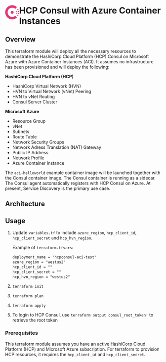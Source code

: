 <h1>
  <img src="./assets/logo.svg" align="left" height="46px" alt="Consul logo"/>
  <span>HCP Consul with Azure Container Instances</span>
</h1>

## Overview

This terraform module will deploy all the necessary resources to demonstrate the HashiCorp Cloud Platform (HCP) Consul on Microsoft Azure with Azure Container Instances (ACI). It assumes no infrastructure has been provisioned and will deploy the following:

**HashiCorp Cloud Platform (HCP)**
- HashiCorp Virtual Network (HVN)
- HVN to Virtual Network (vNet) Peering
- HVN to vNet Routing
- Consul Server Cluster

**Microsoft Azure**
- Resource Group
- vNet
- Subnets
- Route Table
- Network Security Groups
- Network Adress Translation (NAT) Gateway
- Public IP Address
- Network Profile
- Azure Container Instance

The `aci-helloworld` example container image will be launched together with the Consul container image. The Consul container is running as a sidecar. The Consul agent automatically registers with HCP Consul on Azure. At present, Service Discovery is the primary use case. 

## Architecture

## Usage

1. Update `variables.tf` to include `azure_region`, `hcp_client_id`, `hcp_client_secret` and `hcp_hvn_region`.

    Example of `terraform.tfvars`:

    ```hcl
    deployment_name = "hcpconsul-aci-test"
    azure_region = "westus2"
    hcp_client_id = ""
    hcp_client_secret = ""
    hcp_hvn_region = "westus2"
    ```
2. `terraform init`
3. `terraform plan`
4. `terraform apply`
5. To login to HCP Consul, use `terraform output consul_root_token'` to retrieve the root token

### Prerequisites

This terraform module assumes you have an active HashiCorp Cloud Platform (HCP) and Microsoft Azure subscription. For terraform to provision HCP resources, it requires the `hcp_client_id` and `hcp_client_secret`.